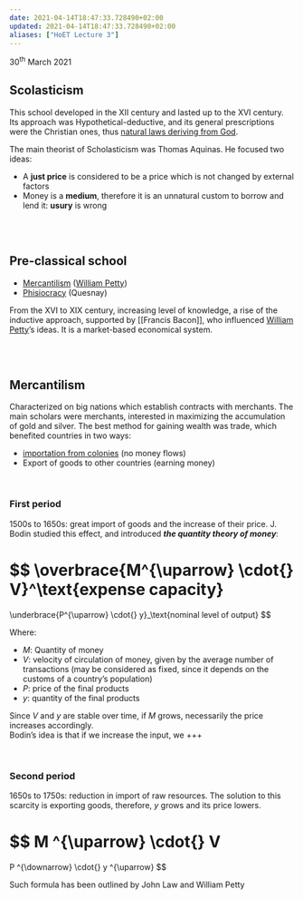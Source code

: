 ```yaml
---
date: 2021-04-14T18:47:33.728490+02:00
updated: 2021-04-14T18:47:33.728490+02:00
aliases: ["HoET Lecture 3"]
---
```

<p class="date">30<sup>th</sup> March 2021</p>

## Scolasticism

This school developed in the XII century and lasted up to the XVI century. Its approach was Hypothetical-deductive, and its general prescriptions were the Christian ones, thus <u>natural laws deriving from God</u>.

The main theorist of Scholasticism was Thomas Aquinas. He focused two ideas:
- A **just price** is considered to be a price which is not changed by external factors
- Money is a **medium**, therefore it is an unnatural custom to borrow and lend it: **usury** is wrong

<br>
<br>

## Pre-classical school

- [Mercantilism] ([William Petty])
- [Phisiocracy] (Quesnay)

From the XVI to XIX century, increasing level of knowledge, a rise of the inductive approach, supported by [[Francis Bacon]], who influenced [William Petty]’s ideas. It is a market-based economical system.

<br>
<br>

## Mercantilism

Characterized on big nations which establish contracts with merchants. The main scholars were merchants, interested in maximizing the accumulation of gold and silver. The best method for gaining wealth was trade, which benefited countries in two ways:
- <u>importation from colonies</u> (no money flows)
- Export of goods to other countries (earning money)

<br>

### First period

1500s to 1650s: great import of goods and the increase of their price. J. Bodin studied this effect, and introduced ***the quantity theory of money***:

$$
\overbrace{M^{\uparrow} \cdot{} V}^\text{expense capacity}
=
\underbrace{P^{\uparrow} \cdot{} y}_\text{nominal level of output}
$$

Where:
- $M$: Quantity of money
- $V$: velocity of circulation of money, given by the average number of transactions (may be considered as fixed, since it depends on the customs of a country’s population)
- $P$: price of the final products
- $y$: quantity of the final products

Since $V$ and $y$ are stable over time, if $M$ grows, necessarily the price increases accordingly.  
Bodin’s idea is that if we increase the input, we +++

<br>

### Second period

1650s to 1750s: reduction in import of raw resources. The solution to this scarcity is </u>exporting goods</u>, therefore, $y$ grows and its price lowers.

$$
M ^{\uparrow} \cdot{} V
=
P ^{\downarrow} \cdot{} y ^{\uparrow}
$$

Such formula has been outlined by John Law and William Petty

[Phisiocracy]: https://en.wikipedia.org/wiki/Physiocracy "Phisiocracy on Wikipedia"
[Neoclassical School]: https://en.wikipedia.org/wiki/Neoclassical_economics "Neoclassical economics on Wikipedia"
[Austrian school]: https://en.wikipedia.org/wiki/Austrian_School "Austrian School on Wikipedia"
[Classical school]: https://en.wikipedia.org/wiki/Classical_economics "Classical economics on Wikipedia"
[Keynesianism]: https://en.wikipedia.org/wiki/Keynesian_economics "Keynesian economics on Wikipedia"
[Evolutionarism]: https://en.wikipedia.org/wiki/Evolutionary_economics "Evolutionary economics on Wikipedia"
[William Petty]: https://en.wikipedia.org/wiki/William_Petty "William Petty on Wikipedia"
[Historical school]: https://en.wikipedia.org/wiki/Historical_school_of_economics "Historical school of Economics"
[Institutionalism]: https://en.wikipedia.org/wiki/Institutional_economics "Institutional economics on Wikipedia"
[Mercantilism]: https://en.wikipedia.org/wiki/Mercantilism "Mercantilism on Wikipedia"
